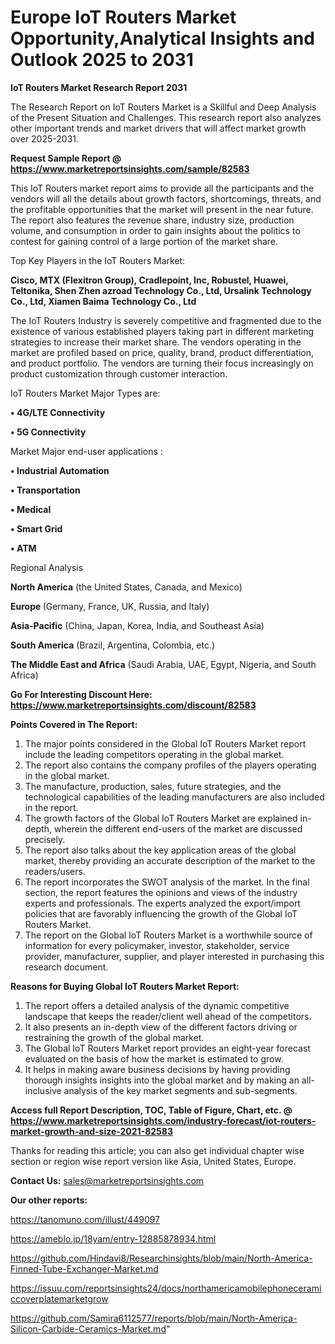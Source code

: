 # Europe IoT Routers Market Opportunity,Analytical Insights and Outlook 2025 to 2031

<strong>IoT Routers Market Research Report 2031</strong>

The Research Report on IoT Routers Market is a Skillful and Deep Analysis of the Present Situation and Challenges. This research report also analyzes other important trends and market drivers that will affect market growth over 2025-2031.

<strong>Request Sample Report @ <a href=https://www.marketreportsinsights.com/sample/82583>https://www.marketreportsinsights.com/sample/82583</a></strong>

This IoT Routers market report aims to provide all the participants and the vendors will all the details about growth factors, shortcomings, threats, and the profitable opportunities that the market will present in the near future. The report also features the revenue share, industry size, production volume, and consumption in order to gain insights about the politics to contest for gaining control of a large portion of the market share.

Top Key Players in the IoT Routers Market:

<strong>Cisco, MTX (Flexitron Group), Cradlepoint, Inc, Robustel, Huawei, Teltonika, Shen Zhen azroad Technology Co., Ltd, Ursalink Technology Co., Ltd, Xiamen Baima Technology Co., Ltd</strong>

The IoT Routers Industry is severely competitive and fragmented due to the existence of various established players taking part in different marketing strategies to increase their market share. The vendors operating in the market are profiled based on price, quality, brand, product differentiation, and product portfolio. The vendors are turning their focus increasingly on product customization through customer interaction.

IoT Routers Market Major Types are:

<strong>• 4G/LTE Connectivity

• 5G Connectivity</strong>

Market Major end-user applications :

<strong>• Industrial Automation

• Transportation

• Medical

• Smart Grid

• ATM</strong>

Regional Analysis

</u><strong><b>North America</b></strong> (the United States, Canada, and Mexico)

<strong><b>Europe </b></strong>(Germany, France, UK, Russia, and Italy)

<strong><b>Asia-Pacific</b></strong> (China, Japan, Korea, India, and Southeast Asia)

<strong><b>South America</b></strong> (Brazil, Argentina, Colombia, etc.)

<strong><b>The Middle East and Africa</b></strong> (Saudi Arabia, UAE, Egypt, Nigeria, and South Africa)

<strong>Go For Interesting Discount Here: <a href=https://www.marketreportsinsights.com/discount/82583>https://www.marketreportsinsights.com/discount/82583</a></strong>

<strong>Points Covered in The Report:</strong>
<ol>
  <li>The major points considered in the Global IoT Routers Market report include the leading competitors operating in the global market.</li>
  <li>The report also contains the company profiles of the players operating in the global market.</li>
  <li>The manufacture, production, sales, future strategies, and the technological capabilities of the leading manufacturers are also included in the report.</li>
  <li>The growth factors of the Global IoT Routers Market are explained in-depth, wherein the different end-users of the market are discussed precisely.</li>
  <li>The report also talks about the key application areas of the global market, thereby providing an accurate description of the market to the readers/users.</li>
  <li>The report incorporates the SWOT analysis of the market. In the final section, the report features the opinions and views of the industry experts and professionals. The experts analyzed the export/import policies that are favorably influencing the growth of the Global IoT Routers Market.</li>
  <li>The report on the Global IoT Routers Market is a worthwhile source of information for every policymaker, investor, stakeholder, service provider, manufacturer, supplier, and player interested in purchasing this research document.</li>
</ol>
<strong>Reasons for Buying Global IoT Routers Market Report:</strong>

<ol>
  <li>The report offers a detailed analysis of the dynamic competitive landscape that keeps the reader/client well ahead of the competitors.</li>
  <li>It also presents an in-depth view of the different factors driving or restraining the growth of the global market.</li>
  <li>The Global IoT Routers Market report provides an eight-year forecast evaluated on the basis of how the market is estimated to grow.</li>
  <li>It helps in making aware business decisions by having providing thorough insights insights into the global market and by making an all-inclusive analysis of the key market segments and sub-segments.</li>
</ol>
<strong>Access full Report Description, TOC, Table of Figure, Chart, etc. @ <a href=https://www.marketreportsinsights.com/industry-forecast/iot-routers-market-growth-and-size-2021-82583>https://www.marketreportsinsights.com/industry-forecast/iot-routers-market-growth-and-size-2021-82583</a></strong>


Thanks for reading this article; you can also get individual chapter wise section or region wise report version like Asia, United States, Europe.

<strong>Contact Us:</strong>
sales@marketreportsinsights.com

<strong>Our other reports:</strong>

<a href=https://tanomuno.com/illust/449097>https://tanomuno.com/illust/449097</a>

<a href=https://ameblo.jp/18yam/entry-12885878934.html>https://ameblo.jp/18yam/entry-12885878934.html</a>

<a href=https://github.com/Hindavi8/Researchinsights/blob/main/North-America-Finned-Tube-Exchanger-Market.md>https://github.com/Hindavi8/Researchinsights/blob/main/North-America-Finned-Tube-Exchanger-Market.md</a>

<a href=https://issuu.com/reportsinsights24/docs/northamericamobilephoneceramiccoverplatemarketgrow>https://issuu.com/reportsinsights24/docs/northamericamobilephoneceramiccoverplatemarketgrow</a>

<a href=https://github.com/Samira6112577/reports/blob/main/North-America-Silicon-Carbide-Ceramics-Market.md>https://github.com/Samira6112577/reports/blob/main/North-America-Silicon-Carbide-Ceramics-Market.md</a>"
